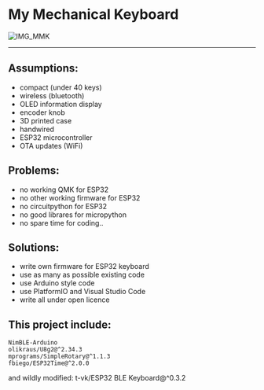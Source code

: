 # My Mechanical Keyboard

![IMG_MMK](https://user-images.githubusercontent.com/21249992/201203570-80a2f8f8-d87c-41e3-9a09-08e1af2ed91f.jpg)

----
## Assumptions:
- compact (under 40 keys)
- wireless (bluetooth)
- OLED information display
- encoder knob
- 3D printed case
- handwired
- ESP32 microcontroller
- OTA updates (WiFi)

## Problems:
- no working QMK for ESP32
- no other working firmware for ESP32
- no circuitpython for ESP32
- no good librares for micropython
- no spare time for coding..

## Solutions:
- write own firmware for ESP32 keyboard
- use as many as possible existing code
- use Arduino style code
- use PlatformIO and Visual Studio Code
- write all under open licence

## This project include:
	NimBLE-Arduino
	olikraus/U8g2@^2.34.3
	mprograms/SimpleRotary@^1.1.3
	fbiego/ESP32Time@^2.0.0
	
and wildly modified:
    t-vk/ESP32 BLE Keyboard@^0.3.2
    
